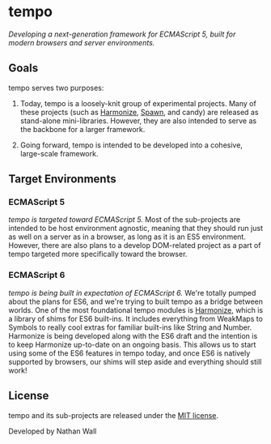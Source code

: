 # tempo
*Developing a next-generation framework for ECMAScript 5, built for modern browsers and server environments.*

## Goals

tempo serves two purposes:

1. Today, tempo is a loosely-knit group of experimental projects. Many of these projects (such as [Harmonize](https://github.com/joijs/tempo/tree/master/Harmonize), [Spawn](https://github.com/joijs/tempo/tree/master/Spawn), and candy) are released as stand-alone mini-libraries. However, they are also intended to serve as the backbone for a larger framework.

2. Going forward, tempo is intended to be developed into a cohesive, large-scale framework.

## Target Environments

### ECMAScript 5

*tempo is targeted toward ECMAScript 5.* Most of the sub-projects are intended to be host environment agnostic, meaning that they should run just as well on a server as in a browser, as long as it is an ES5 environment. However, there are also plans to a develop DOM-related project as a part of tempo targeted more specifically toward the browser.

### ECMAScript 6

*tempo is being built in expectation of ECMAScript 6.* We're totally pumped about the plans for ES6, and we're trying to built tempo as a bridge between worlds. One of the most foundational tempo modules is [Harmonize](https://github.com/joijs/tempo/tree/master/Harmonize), which is a library of shims for ES6 built-ins. It includes everything from WeakMaps to Symbols to really cool extras for familiar built-ins like String and Number. Harmonize is being developed along with the ES6 draft and the intention is to keep Harmonize up-to-date on an ongoing basis. This allows us to start using some of the ES6 features in tempo today, and once ES6 is natively supported by browsers, our shims will step aside and everything should still work!

## License

tempo and its sub-projects are released under the [MIT license](https://github.com/joijs/tempo/blob/master/LICENSE.md).

Developed by Nathan Wall